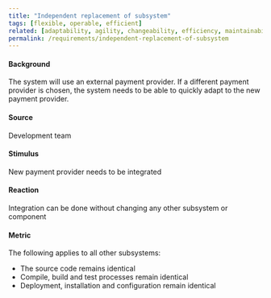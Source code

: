 ```yaml
---
title: "Independent replacement of subsystem"
tags: [flexible, operable, efficient]
related: [adaptability, agility, changeability, efficiency, maintainability]
permalink: /requirements/independent-replacement-of-subsystem
---
```


<div class="quality-requirement" markdown="1">

#### Background

The system will use an external payment provider. If a different payment provider is chosen, the system needs to be able to quickly adapt to the new payment provider.

#### Source

Development team

#### Stimulus

New payment provider needs to be integrated

#### Reaction

Integration can be done without changing any other subsystem or component

#### Metric

The following applies to all other subsystems:
* The source code remains identical
* Compile, build and test processes remain identical
* Deployment, installation and configuration remain identical


</div><br>




